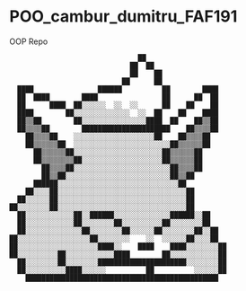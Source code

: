 # POO_cambur_dumitru_FAF191
OOP Repo


                                    ██                  
                                  ██  ██                
                                  ██    ██              
                                ██      ██              
      ████                ██████          ██        ████  
      ██  ████        ████                ██      ██  ██  
      ██      ████  ██░░░░░░  ░░  ░░      ██    ██    ██  
      ████        ██░░░░░░░░░░░░░░  ░░  ██    ██    ████  
      ██▒▒██        ██░░░░░░░░░░░░░░░░████  ██    ██▒▒██  
      ██▒▒▒▒██        ██████████████████████    ██▒▒▒▒██    
        ██▒▒▒▒██    ░░░░░░░░░░░░░░░░░░░░██    ██▒▒▒▒██         
        ██▒▒▒▒▒▒██  ░░░░░░░░░░░░░░░░░░░░░░░░██▒▒▒▒▒▒██           
          ██▒▒▒▒▒▒██░░░░░░░░░░░░░░░░░░░░░░██▒▒▒▒▒▒██    
          ██▒▒▒▒▒▒▒▒██░░░░░░░░░░░░░░░░░░░░██▒▒▒▒▒▒██    
            ██▒▒▒▒██░░░░░░░░░░░░░░░░░░░░░░░░██▒▒▒▒██    
            ██▒▒██░░░░░░░░░░░░░░░░░░░░░░░░░░██▒▒██      
          ██████░░░░░░░░░░░░░░░░░░░░░░░░░░░░░░██        
        ██░░░░██░░░░░░░░░░░░░░░░░░░░░░░░░░░░░░░░██      
      ██░░░░░░██░░░░░░░░░░░░░░░░░░░░░░░░░░░░░░░░██      
    ██░░░░░░░░██░░░░░░░░░░░░░░░░░░░░░░░░░░░░░░░░██
      ██░░░░░░░░░░░░██░░██████░░░░░░░░░░░░░░██████░░██      
      ██░░░░░░░░░░░░██░░░░░░░░██░░░░░░░░░░██░░░░░░░░██      
      ██░░░░░░░░░░░░░░██░░░░░░░░██░░░░░░██░░░░░░░░██░░██    
    ██░░░░░░░░░░░░░░░░░░██░░░░░░░░    ░░  ░░░░░░██░░░░██    
    ██░░░░░░░░░░░░░░░░░░░░████░░    ████    ████░░░░░░░░██  
    ██░░░░░░░░░░██░░░░░░░░░░░░████        ██░░░░░░░░░░░░██  
      ██░░░░░░░░██░░░░░░░░██████████████████████░░░░░░░░██  
      ██░░░░░░░░░░████░░░░░░          ██          ░░░░░░██    
        ████████████████████████████████████████████████       

